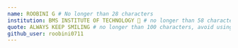 ```yaml
---
name: ROOBINI G # No longer than 28 characters
institution: BMS INSTITUTE OF TECHNOLOGY 🚩 # no longer than 58 characters
quote: ALWAYS KEEP SMILING # no longer than 100 characters, avoid using quotes(") to guarantee the format remains the same.
github_user: roobini0711
---
```

